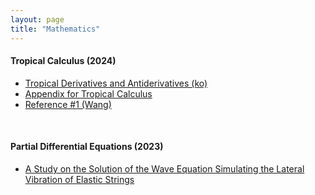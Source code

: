 ```yaml
---
layout: page
title: "Mathematics"
---
```


#### Tropical Calculus (2024)

* [Tropical Derivatives and Antiderivatives (ko)](/archive/mathematics/tropical-calculus-presentation-v4.pdf)
* [Appendix for Tropical Calculus](/archive/mathematics/tropical-calculus-appendix-v2.pdf)
* [Reference #1 (Wang)](/archive/mathematics/tropical-calculus-supplement-1.pdf)

<br>

#### Partial Differential Equations (2023)

* [A Study on the Solution of the Wave Equation Simulating the Lateral Vibration of Elastic Strings](/archive/mathematics/PDE-research-2023.pdf)
